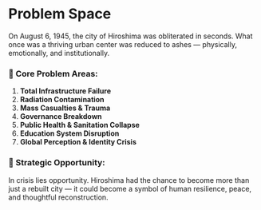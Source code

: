 # Problem Space

On August 6, 1945, the city of Hiroshima was obliterated in seconds. What once was a thriving urban center was reduced to ashes — physically, emotionally, and institutionally. 

### 🚨 Core Problem Areas:
1. **Total Infrastructure Failure**
2. **Radiation Contamination**
3. **Mass Casualties & Trauma**
4. **Governance Breakdown**
5. **Public Health & Sanitation Collapse**
6. **Education System Disruption**
7. **Global Perception & Identity Crisis**

### 🧭 Strategic Opportunity:
In crisis lies opportunity. Hiroshima had the chance to become more than just a rebuilt city — it could become a symbol of human resilience, peace, and thoughtful reconstruction.
